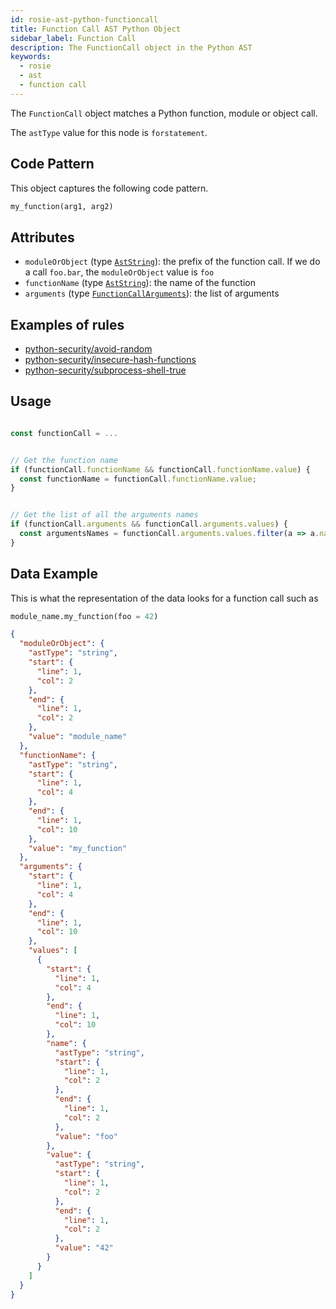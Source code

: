 ```yaml
---
id: rosie-ast-python-functioncall
title: Function Call AST Python Object
sidebar_label: Function Call
description: The FunctionCall object in the Python AST
keywords:
  - rosie
  - ast
  - function call
---
```


The `FunctionCall` object matches a Python function, module or object call.

The `astType` value for this node is `forstatement`.

## Code Pattern

This object captures the following code pattern.

```python
my_function(arg1, arg2)
```

## Attributes

- `moduleOrObject` (type [`AstString`](/docs/rosie/ast/common/rosie-ast-common-aststring)): the prefix of the function call. If we do a call `foo.bar`, the `moduleOrObject` value is `foo`
- `functionName` (type [`AstString`](/docs/rosie/ast/common/rosie-ast-common-aststring)): the name of the function
- `arguments` (type [`FunctionCallArguments`](/docs/rosie/ast/python/rosie-ast-python-functioncallarguments)): the list of arguments

## Examples of rules

- [python-security/avoid-random](https://app.codiga.io/hub/ruleset/python-security/avoid-random)
- [python-security/insecure-hash-functions](https://app.codiga.io/hub/ruleset/python-security/insecure-hash-functions)
- [python-security/subprocess-shell-true](https://app.codiga.io/hub/ruleset/python-security/subprocess-shell-true)

## Usage

```javascript

const functionCall = ...


// Get the function name
if (functionCall.functionName && functionCall.functionName.value) {
  const functionName = functionCall.functionName.value;
}


// Get the list of all the arguments names
if (functionCall.arguments && functionCall.arguments.values) {
  const argumentsNames = functionCall.arguments.values.filter(a => a.name && a.name.value).map(a => a.name.value);
}
```

## Data Example

This is what the representation of the data looks for a function call such as

```python
module_name.my_function(foo = 42)
```

```json
{
  "moduleOrObject": {
    "astType": "string",
    "start": {
      "line": 1,
      "col": 2
    },
    "end": {
      "line": 1,
      "col": 2
    },
    "value": "module_name"
  },
  "functionName": {
    "astType": "string",
    "start": {
      "line": 1,
      "col": 4
    },
    "end": {
      "line": 1,
      "col": 10
    },
    "value": "my_function"
  },
  "arguments": {
    "start": {
      "line": 1,
      "col": 4
    },
    "end": {
      "line": 1,
      "col": 10
    },
    "values": [
      {
        "start": {
          "line": 1,
          "col": 4
        },
        "end": {
          "line": 1,
          "col": 10
        },
        "name": {
          "astType": "string",
          "start": {
            "line": 1,
            "col": 2
          },
          "end": {
            "line": 1,
            "col": 2
          },
          "value": "foo"
        },
        "value": {
          "astType": "string",
          "start": {
            "line": 1,
            "col": 2
          },
          "end": {
            "line": 1,
            "col": 2
          },
          "value": "42"
        }
      }
    ]
  }
}
```
